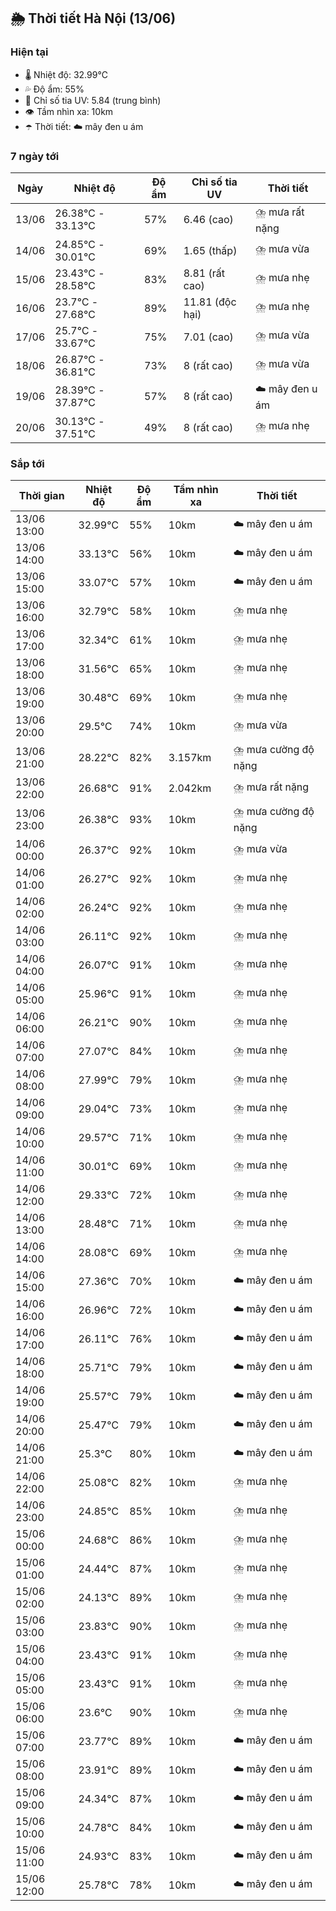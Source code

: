 ## 🌦️ Thời tiết Hà Nội (13/06)

### Hiện tại

- 🌡️ Nhiệt độ: 32.99℃
- 💦 Độ ẩm: 55%
- 🌟 Chỉ số tia UV: 5.84 (trung bình)
- 👁️ Tầm nhìn xa: 10km
- ☂️ Thời tiết: ☁️ mây đen u ám

### 7 ngày tới

| Ngày | Nhiệt độ | Độ ẩm | Chỉ số tia UV | Thời tiết |
| --- | --- | --- | --- | --- |
| 13/06 | 26.38℃ - 33.13℃ | 57% | 6.46 (cao) | ⛈️ mưa rất nặng |
| 14/06 | 24.85℃ - 30.01℃ | 69% | 1.65 (thấp) | ⛈️ mưa vừa |
| 15/06 | 23.43℃ - 28.58℃ | 83% | 8.81 (rất cao) | ⛈️ mưa nhẹ |
| 16/06 | 23.7℃ - 27.68℃ | 89% | 11.81 (độc hại) | ⛈️ mưa nhẹ |
| 17/06 | 25.7℃ - 33.67℃ | 75% | 7.01 (cao) | ⛈️ mưa vừa |
| 18/06 | 26.87℃ - 36.81℃ | 73% | 8 (rất cao) | ⛈️ mưa vừa |
| 19/06 | 28.39℃ - 37.87℃ | 57% | 8 (rất cao) | ☁️ mây đen u ám |
| 20/06 | 30.13℃ - 37.51℃ | 49% | 8 (rất cao) | ⛈️ mưa nhẹ |

### Sắp tới

| Thời gian | Nhiệt độ | Độ ẩm | Tầm nhìn xa | Thời tiết |
| --- | --- | --- | --- | --- |
| 13/06 13:00 | 32.99℃ | 55% | 10km | ☁️ mây đen u ám |
| 13/06 14:00 | 33.13℃ | 56% | 10km | ☁️ mây đen u ám |
| 13/06 15:00 | 33.07℃ | 57% | 10km | ☁️ mây đen u ám |
| 13/06 16:00 | 32.79℃ | 58% | 10km | ⛈️ mưa nhẹ |
| 13/06 17:00 | 32.34℃ | 61% | 10km | ⛈️ mưa nhẹ |
| 13/06 18:00 | 31.56℃ | 65% | 10km | ⛈️ mưa nhẹ |
| 13/06 19:00 | 30.48℃ | 69% | 10km | ⛈️ mưa nhẹ |
| 13/06 20:00 | 29.5℃ | 74% | 10km | ⛈️ mưa vừa |
| 13/06 21:00 | 28.22℃ | 82% | 3.157km | ⛈️ mưa cường độ nặng |
| 13/06 22:00 | 26.68℃ | 91% | 2.042km | ⛈️ mưa rất nặng |
| 13/06 23:00 | 26.38℃ | 93% | 10km | ⛈️ mưa cường độ nặng |
| 14/06 00:00 | 26.37℃ | 92% | 10km | ⛈️ mưa vừa |
| 14/06 01:00 | 26.27℃ | 92% | 10km | ⛈️ mưa nhẹ |
| 14/06 02:00 | 26.24℃ | 92% | 10km | ⛈️ mưa nhẹ |
| 14/06 03:00 | 26.11℃ | 92% | 10km | ⛈️ mưa nhẹ |
| 14/06 04:00 | 26.07℃ | 91% | 10km | ⛈️ mưa nhẹ |
| 14/06 05:00 | 25.96℃ | 91% | 10km | ⛈️ mưa nhẹ |
| 14/06 06:00 | 26.21℃ | 90% | 10km | ⛈️ mưa nhẹ |
| 14/06 07:00 | 27.07℃ | 84% | 10km | ⛈️ mưa nhẹ |
| 14/06 08:00 | 27.99℃ | 79% | 10km | ⛈️ mưa nhẹ |
| 14/06 09:00 | 29.04℃ | 73% | 10km | ⛈️ mưa nhẹ |
| 14/06 10:00 | 29.57℃ | 71% | 10km | ⛈️ mưa nhẹ |
| 14/06 11:00 | 30.01℃ | 69% | 10km | ⛈️ mưa nhẹ |
| 14/06 12:00 | 29.33℃ | 72% | 10km | ⛈️ mưa nhẹ |
| 14/06 13:00 | 28.48℃ | 71% | 10km | ⛈️ mưa nhẹ |
| 14/06 14:00 | 28.08℃ | 69% | 10km | ⛈️ mưa nhẹ |
| 14/06 15:00 | 27.36℃ | 70% | 10km | ☁️ mây đen u ám |
| 14/06 16:00 | 26.96℃ | 72% | 10km | ☁️ mây đen u ám |
| 14/06 17:00 | 26.11℃ | 76% | 10km | ☁️ mây đen u ám |
| 14/06 18:00 | 25.71℃ | 79% | 10km | ☁️ mây đen u ám |
| 14/06 19:00 | 25.57℃ | 79% | 10km | ☁️ mây đen u ám |
| 14/06 20:00 | 25.47℃ | 79% | 10km | ☁️ mây đen u ám |
| 14/06 21:00 | 25.3℃ | 80% | 10km | ☁️ mây đen u ám |
| 14/06 22:00 | 25.08℃ | 82% | 10km | ⛈️ mưa nhẹ |
| 14/06 23:00 | 24.85℃ | 85% | 10km | ⛈️ mưa nhẹ |
| 15/06 00:00 | 24.68℃ | 86% | 10km | ⛈️ mưa nhẹ |
| 15/06 01:00 | 24.44℃ | 87% | 10km | ⛈️ mưa nhẹ |
| 15/06 02:00 | 24.13℃ | 89% | 10km | ⛈️ mưa nhẹ |
| 15/06 03:00 | 23.83℃ | 90% | 10km | ⛈️ mưa nhẹ |
| 15/06 04:00 | 23.43℃ | 91% | 10km | ⛈️ mưa nhẹ |
| 15/06 05:00 | 23.43℃ | 91% | 10km | ⛈️ mưa nhẹ |
| 15/06 06:00 | 23.6℃ | 90% | 10km | ⛈️ mưa nhẹ |
| 15/06 07:00 | 23.77℃ | 89% | 10km | ☁️ mây đen u ám |
| 15/06 08:00 | 23.91℃ | 89% | 10km | ☁️ mây đen u ám |
| 15/06 09:00 | 24.34℃ | 87% | 10km | ☁️ mây đen u ám |
| 15/06 10:00 | 24.78℃ | 84% | 10km | ☁️ mây đen u ám |
| 15/06 11:00 | 24.93℃ | 83% | 10km | ☁️ mây đen u ám |
| 15/06 12:00 | 25.78℃ | 78% | 10km | ☁️ mây đen u ám |
